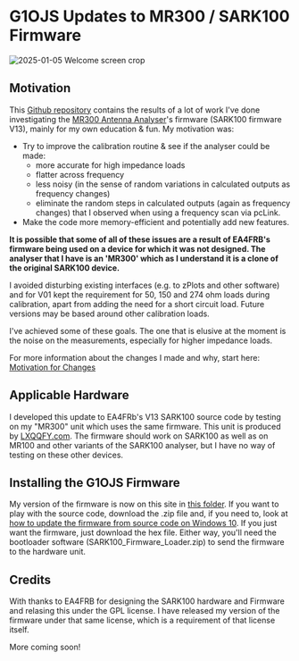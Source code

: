 # G1OJS Updates to MR300 / SARK100 Firmware

![2025-01-05 Welcome screen crop](https://github.com/user-attachments/assets/346571c2-0c78-4ebe-9a6f-890d23aa224d)

## Motivation
This [Github repository](https://github.com/G1OJS/G1OJS-MR300-SARK100-Firmware) contains the results of a lot of work I've done investigating the [MR300 Antenna Analyser](http://www.lxqqfy.com/e/product.php?id=MR300)'s firmware (SARK100 firmware V13), mainly for my own education & fun. My motivation was:
- Try to improve the calibration routine & see if the analyser could be made:
    - more accurate for high impedance loads 
    - flatter across frequency
    - less noisy (in the sense of random variations in calculated outputs as frequency changes)
    - eliminate the random steps in calculated outputs (again as frequency changes) that I observed when using a frequency scan via pcLink.
- Make the code more memory-efficient and potentially add new features.

**It is possible that some of all of these issues are a result of EA4FRB's firmware being used on a device for which it was not designed. The analyser that I have is an 'MR300' which as I understand it is a clone of the original SARK100 device.**

I avoided disturbing existing interfaces (e.g. to zPlots and other software) and for V01 kept the requirement for 50, 150 and 274 ohm loads during calibration, apart from adding the need for a short circuit load. Future versions may be based around other calibration loads.

I've achieved some of these goals. The one that is elusive at the moment is the noise on the measurements, especially for higher impedance loads.

For more information about the changes I made and why, start here: [Motivation for Changes](https://g1ojs.github.io/G1OJS-MR300-SARK100-Firmware/Motivation-for-changes/)

## Applicable Hardware
I developed this update to EA4FRb's V13 SARK100 source code by testing on my "MR300" unit which uses the same firmware. This unit is produced by [LXQQFY.com](http://www.lxqqfy.com/e/product.php?id=MR300). The firmware should work on SARK100 as well as on MR100 and other variants of the SARK100 analyser, but I have no way of testing on these other devices.

## Installing the G1OJS Firmware
My version of the firmware is now on this site in [this folder](https://github.com/G1OJS/G1OJS-MR300-SARK100-Firmware/tree/73c5250ae2730607a6a26db387411d7306f92c6b/SARK100%20Firmware%20G1OJS). If you want to play with the source code, download the .zip file and, if you need to, look at [how to update the firmware from source code on Windows 10](https://github.com/G1OJS/G1OJS-MR300-SARK100-Firmware/EditingOnWindows10/). If you just want the firmware, just download the hex file. Either way, you'll need the bootloader software (SARK100_Firmware_Loader.zip) to send the firmware to the hardware unit.

## Credits
With thanks to EA4FRB for designing the SARK100 hardware and Firmware and relasing this under the GPL license. I have released my version of the firmware under that same license, which is a requirement of that license itself.

More coming soon!
